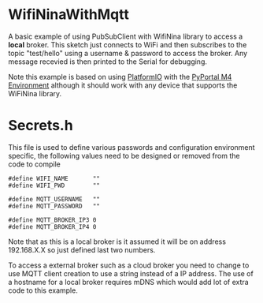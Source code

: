 # WifiNinaWithMqtt
A basic example of using PubSubClient with WifiNina library to access a **local** broker. This sketch just connects to WiFi and then subscribes to the topic "test/hello" using a username & password to access the broker. Any message recevied is then printed to the Serial for debugging.

Note this example is based on using [PlatformIO](https://platformio.org) with the [PyPortal M4 Environment](https://docs.platformio.org/en/latest/boards/atmelsam/adafruit_pyportal_m4.html) although it should work with any device that supports the WiFiNina library. 

# Secrets.h
This file is used to define various passwords and configuration environment specific, the following values need to be designed or removed from the code to compile

    #define WIFI_NAME       ""
    #define WIFI_PWD        ""

    #define MQTT_USERNAME   ""
    #define MQTT_PASSWORD   ""

    #define MQTT_BROKER_IP3 0
    #define MQTT_BROKER_IP4 0

Note that as this is a local broker is it assumed it will be on address 192.168.X.X so just defined last two numbers. 

To access a external broker such as a cloud broker you need to change to use MQTT client creation to use a string instead of a IP address. The use of a hostname for a local broker requires mDNS which would add lot of extra code to this example. 